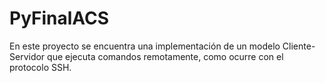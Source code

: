 # PyFinalACS
En este proyecto se encuentra una implementación de un modelo Cliente-Servidor que ejecuta comandos remotamente, como ocurre con el protocolo SSH.
